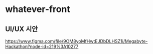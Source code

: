 # whatever-front

## UI/UX 시안
https://www.figma.com/file/9OM8yoMfHwtEJDbDLHSZ1i/Megabyte-Hackathon?node-id=219%3A10277

